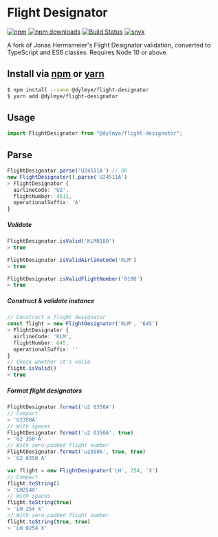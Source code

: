 # Flight Designator
[![npm](https://img.shields.io/npm/v/@dylmye/flight-designator.svg?style=flat-square)](https://npmjs.com/package/@dylmye/flight-designator)
[![npm downloads](https://img.shields.io/npm/dm/@dylmye/flight-designator.svg?style=flat-square)](https://npmjs.com/package/flight-designator)
[![Build Status](https://img.shields.io/endpoint.svg?url=https%3A%2F%2Factions-badge.atrox.dev%2Fdylmye%2Fnode-flight-designator%2Fbadge%3Fref%3Dmaster&style=flat-square)](https://actions-badge.atrox.dev/dylmye/node-flight-designator/goto?ref=master)
[![snyk](https://img.shields.io/snyk/vulnerabilities/github/dylmye/node-flight-designator?style=flat-square)](https://snyk.io/test/github/dylmye/node-flight-designator)

A fork of Jonas Hermsmeier's Flight Designator validation, converted to TypeScript and ES6 classes. Requires Node 10 or above.

## Install via [npm](https://npmjs.com) or [yarn](https://yarnpkg.com)

```sh
$ npm install --save @dylmye/flight-designator
$ yarn add @dylmye/flight-designator
```

## Usage

```ts
import FlightDesignator from "@dylmye/flight-designator";
```

## Parse

```ts
FlightDesignator.parse('U24511A') // OR
new FlightDesignator().parse('U24511A')
> FlightDesignator {
  airlineCode: 'U2',
  flightNumber: 4511,
  operationalSuffix: 'A'
}
```

##### Validate

```ts
FlightDesignator.isValid('KLM0180')
> true
```

```ts
FlightDesignator.isValidAirlineCode('KLM')
> true
```

```ts
FlightDesignator.isValidFlightNumber('0180')
> true
```

##### Construct & validate instance

```ts
// Construct a flight designator
const flight = new FlightDesignator('KLM', '645')
> FlightDesignator {
  airlineCode: 'KLM',
  flightNumber: 645,
  operationalSuffix: ''
}
// Check whether it's valid
flight.isValid()
> true
```

##### Format flight designators

```ts
FlightDesignator.format('u2 0350A')
// Compact
> 'U2350A'
// With spaces
FlightDesignator.format('u2 0350A', true)
> 'U2 350 A'
// With zero-padded flight number
FlightDesignator.format('u2350A', true, true)
> 'U2 0350 A'
```

```ts
var flight = new FlightDesignator('LH', 254, 'X')
// Compact
flight.toString()
> 'LH254X'
// With spaces
flight.toString(true)
> 'LH 254 X'
// With zero-padded flight number
flight.toString(true, true)
> 'LH 0254 X'
```
